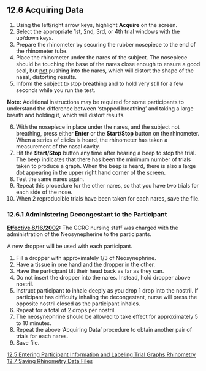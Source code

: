 ## 12.6 Acquiring Data

1. Using the left/right arrow keys, highlight **Acquire** on the screen.
2. Select the appropriate 1st, 2nd, 3rd, or 4th trial windows with the up/down keys.
3. Prepare the rhinometer by securing the rubber nosepiece to the end of the rhinometer tube.
4. Place the rhinometer under the nares of the subject. The nosepiece should be touching the base of the nares close enough to ensure a good seal, but <u>not</u> pushing into the nares, which will distort the shape of the nasal, distorting results.
5. Inform the subject to stop breathing and to hold very still for a few seconds while you run the test.

<div class="bs-callout bs-callout-info">
  <p>
    <strong>Note:</strong>
    Additional instructions may be required for some participants to understand the difference between ‘stopped breathing’ and taking a large breath and holding it, which will distort results.
  </p>
</div>

6. With the nosepiece in place under the nares, and the subject not breathing, press either **Enter** or the **Start/Stop** button on the rhinometer.  When a series of clicks is heard, the rhinometer has taken a measurement of the nasal cavity.
7. Hit the **Start/Stop** button any time after hearing a beep to stop the trial.  The beep indicates that there has been the minimum number of trials taken to produce a graph.  When the beep is heard, there is also a large dot appearing in the upper right hand corner of the screen.
8. Test the same nares again.
9. Repeat this procedure for the other nares, so that you have two trials for each side of the nose.
10. When 2 reproducible trials have been taken for each nares, save the file.

### 12.6.1 Administering Decongestant to the Participant

**<u>Effective 8/16/2002</u>:** The GCRC nursing staff was charged with the administration of the Neosynepherine to the participants.

A new dropper will be used with each participant.

1. Fill a dropper with approximately 1/3 of Neosynephrine.
2. Have a tissue in one hand and the dropper in the other.
3. Have the participant tilt their head back as far as they can.
4. Do not insert the dropper into the nares.  Instead, hold dropper above nostril.
5. Instruct participant to inhale deeply as you drop 1 drop into the nostril. If participant has difficulty inhaling the decongestant, nurse will press the opposite nostril closed as the participant inhales.
6. Repeat for a total of 2 drops per nostril.
7. The neosynephrine should be allowed to take effect for approximately 5 to 10 minutes.
8. Repeat the above ‘Acquiring Data’ procedure to obtain another pair of trials for each nares.
9. Save file.


<div class="center">
<div class="btn-group">
  <a href=":pages_path:/manuals/rhinometry/12-05-entering-ppt-info.md" class="btn btn-default">
    <span class="glyphicon glyphicon-chevron-left"></span>
    12.5 Entering Participant Information and Labeling Trial Graphs
  </a>

  <a href=":pages_path:/manuals/rhinometry" class="btn btn-default">
    <span class="glyphicon glyphicon-chevron-up"></span>
    Rhinometry
  </a>

  <a href=":pages_path:/manuals/rhinometry/12-07-saving-rhino-data.md" class="btn btn-success">
    12.7 Saving Rhinometry Data Files
    <span class="glyphicon glyphicon-chevron-right"></span>
  </a>
</div>
</div>
